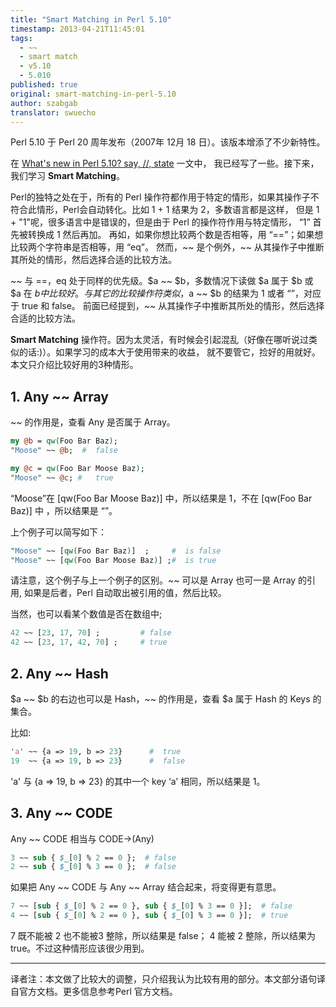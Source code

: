 ```yaml
---
title: "Smart Matching in Perl 5.10"
timestamp: 2013-04-21T11:45:01
tags:
  - ~~
  - smart match
  - v5.10
  - 5.010
published: true
original: smart-matching-in-perl-5.10
author: szabgab
translator: swuecho
---
```


Perl 5.10 于 Perl 20 周年发布（2007年 12月 18 日）。该版本增添了不少新特性。

在 [What's new in Perl 5.10? say, //, state](/what-is-new-in-perl-5.10--say-defined-or-state) 一文中，
我已经写了一些。接下来，我们学习 <b>Smart Matching</b>。


Perl的独特之处在于，所有的 Perl 操作符都作用于特定的情形，如果其操作子不符合此情形，Perl会自动转化。比如 1 + 1 结果为 2，多数语言都是这样，
但是 1 + "1"呢，很多语言中是错误的，但是由于 Perl 的操作符作用与特定情形， “1” 首先被转换成 1 然后再加。
再如，如果你想比较两个数是否相等，用 “==”；如果想比较两个字符串是否相等，用 “eq”。
然而，~~ 是个例外，~~ 从其操作子中推断其所处的情形，然后选择合适的比较方法。


~~ 与 ==，eq 处于同样的优先级。$a ~~ $b，多数情况下读做 $a 属于 $b 或 $a 在 $b 中比较好。
与其它的比较操作符类似，$a ~~ $b 的结果为 1 或者 “”，对应于 true 和 false。
前面已经提到，~~ 从其操作子中推断其所处的情形，然后选择合适的比较方法。

<b>Smart Matching</b> 操作符。因为太灵活，有时候会引起混乱（好像在哪听说过类似的话:)）。如果学习的成本大于使用带来的收益，
就不要管它，捡好的用就好。本文只介绍比较好用的3种情形。

## 1. Any ~~ Array 

~~ 的作用是，查看 Any 是否属于 Array。

```perl
my @b = qw(Foo Bar Baz);
"Moose" ~~ @b;  #  false

my @c = qw(Foo Bar Moose Baz);
"Moose" ~~ @c; #   true
```


“Moose”在 [qw(Foo Bar Moose Baz)] 中，所以结果是 1，不在 [qw(Foo Bar Baz)] 中 ，所以结果是 “”。


上个例子可以简写如下：

```perl
"Moose" ~~ [qw(Foo Bar Baz)]  ;     #  is false
"Moose" ~~ [qw(Foo Bar Moose Baz)] ;#  is true
```


请注意，这个例子与上一个例子的区别。~~ 可以是 Array 也可一是 Array 的引用, 如果是后者，Perl 自动取出被引用的值，然后比较。


当然，也可以看某个数值是否在数组中;

```perl
42 ~~ [23, 17, 70] ;         # false
42 ~~ [23, 17, 42, 70] ;     # true
```




##  2. Any ~~ Hash 

$a ~~ $b 的右边也可以是 Hash，~~ 的作用是，查看 $a 属于 Hash 的 Keys 的集合。

比如:

```perl
'a' ~~ {a => 19, b => 23}      #  true
19  ~~ {a => 19, b => 23}      #  false
```


'a' 与 {a => 19, b => 23} 的其中一个 key ‘a’ 相同，所以结果是 1。


##  3. Any ~~ CODE 

Any ~~ CODE 相当与 CODE->(Any)

```perl
3 ~~ sub { $_[0] % 2 == 0 };  # false
2 ~~ sub { $_[0] % 3 == 0 };  # false
```

如果把 Any ~~ CODE 与 Any ~~ Array 结合起来，将变得更有意思。

```perl
7 ~~ [sub { $_[0] % 2 == 0 }, sub { $_[0] % 3 == 0 }];  # false
4 ~~ [sub { $_[0] % 2 == 0 }, sub { $_[0] % 3 == 0 }];  # true
```

7 既不能被 2 也不能被3 整除，所以结果是 false；
4 能被 2 整除，所以结果为 true。不过这种情形应该很少用到。

<hr>

译者注：本文做了比较大的调整，只介绍我认为比较有用的部分。本文部分语句译自官方文档。更多信息参考Perl 官方文档。






